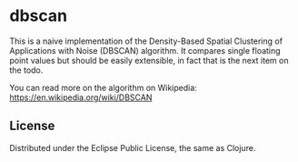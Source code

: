 # dbscan

This is a naive implementation of the Density-Based Spatial Clustering of Applications with Noise (DBSCAN) algorithm.
It compares single floating point values but should be easily extensible, in fact that is the next item on the todo.

You can read more on the algorithm on Wikipedia:
https://en.wikipedia.org/wiki/DBSCAN

## License

Distributed under the Eclipse Public License, the same as Clojure.
